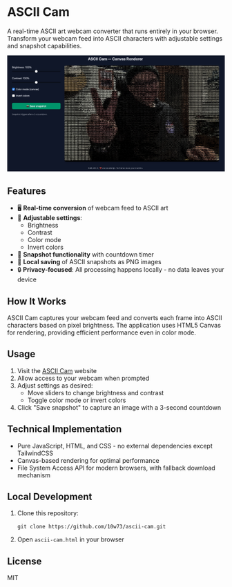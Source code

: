 # ASCII Cam

A real-time ASCII art webcam converter that runs entirely in your browser. Transform your webcam feed into ASCII characters with adjustable settings and snapshot capabilities.

<p align="center">
  <img src="screenshot.png" alt="ASCII Cam Screenshot" width="800">
</p>

## Features

- 🖥️ **Real-time conversion** of webcam feed to ASCII art
- 🎨 **Adjustable settings**:
  - Brightness
  - Contrast
  - Color mode
  - Invert colors
- 📸 **Snapshot functionality** with countdown timer
- 💾 **Local saving** of ASCII snapshots as PNG images
- 🔒 **Privacy-focused**: All processing happens locally - no data leaves your device

## How It Works

ASCII Cam captures your webcam feed and converts each frame into ASCII characters based on pixel brightness. The application uses HTML5 Canvas for rendering, providing efficient performance even in color mode.

## Usage

1. Visit the [ASCII Cam](https://10w73.github.io/ascii-cam/) website
2. Allow access to your webcam when prompted
3. Adjust settings as desired:
   - Move sliders to change brightness and contrast
   - Toggle color mode or invert colors
4. Click "Save snapshot" to capture an image with a 3-second countdown

## Technical Implementation

- Pure JavaScript, HTML, and CSS - no external dependencies except TailwindCSS
- Canvas-based rendering for optimal performance
- File System Access API for modern browsers, with fallback download mechanism

## Local Development

1. Clone this repository:
   ```
   git clone https://github.com/10w73/ascii-cam.git
   ```
2. Open `ascii-cam.html` in your browser

## License

MIT